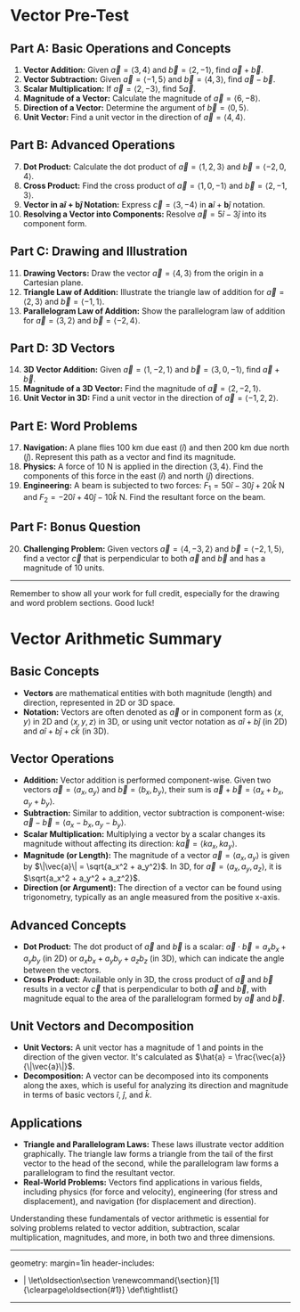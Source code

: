 # Vector Pre-Test

## Part A: Basic Operations and Concepts

1. **Vector Addition:** Given $\vec{a} = \langle 3, 4 \rangle$ and $\vec{b} = \langle 2, -1 \rangle$, find $\vec{a} + \vec{b}$.
2. **Vector Subtraction:** Given $\vec{a} = \langle -1, 5 \rangle$ and $\vec{b} = \langle 4, 3 \rangle$, find $\vec{a} - \vec{b}$.
3. **Scalar Multiplication:** If $\vec{a} = \langle 2, -3 \rangle$, find $5\vec{a}$.
4. **Magnitude of a Vector:** Calculate the magnitude of $\vec{a} = \langle 6, -8 \rangle$.
5. **Direction of a Vector:** Determine the argument of $\vec{b} = \langle 0, 5 \rangle$.
6. **Unit Vector:** Find a unit vector in the direction of $\vec{a} = \langle 4, 4 \rangle$.

## Part B: Advanced Operations

7. **Dot Product:** Calculate the dot product of $\vec{a} = \langle 1, 2, 3 \rangle$ and $\vec{b} = \langle -2, 0, 4 \rangle$.
8. **Cross Product:** Find the cross product of $\vec{a} = \langle 1, 0, -1 \rangle$ and $\vec{b} = \langle 2, -1, 3 \rangle$.
9. **Vector in $\mathbf{a}\hat{i} + \mathbf{b}\hat{j}$ Notation:** Express $\vec{c} = \langle 3, -4 \rangle$ in $\mathbf{a}\hat{i} + \mathbf{b}\hat{j}$ notation.
10. **Resolving a Vector into Components:** Resolve $\vec{a} = 5\hat{i} - 3\hat{j}$ into its component form.

## Part C: Drawing and Illustration

11. **Drawing Vectors:** Draw the vector $\vec{a} = \langle 4, 3 \rangle$ from the origin in a Cartesian plane.
12. **Triangle Law of Addition:** Illustrate the triangle law of addition for $\vec{a} = \langle 2, 3 \rangle$ and $\vec{b} = \langle -1, 1 \rangle$.
13. **Parallelogram Law of Addition:** Show the parallelogram law of addition for $\vec{a} = \langle 3, 2 \rangle$ and $\vec{b} = \langle -2, 4 \rangle$.

## Part D: 3D Vectors

14. **3D Vector Addition:** Given $\vec{a} = \langle 1, -2, 1 \rangle$ and $\vec{b} = \langle 3, 0, -1 \rangle$, find $\vec{a} + \vec{b}$.
15. **Magnitude of a 3D Vector:** Find the magnitude of $\vec{a} = \langle 2, -2, 1 \rangle$.
16. **Unit Vector in 3D:** Find a unit vector in the direction of $\vec{a} = \langle -1, 2, 2 \rangle$.

## Part E: Word Problems

17. **Navigation:** A plane flies 100 km due east ($\hat{i}$) and then 200 km due north ($\hat{j}$). Represent this path as a vector and find its magnitude.
18. **Physics:** A force of 10 N is applied in the direction $\langle 3, 4 \rangle$. Find the components of this force in the east ($\hat{i}$) and north ($\hat{j}$) directions.
19. **Engineering:** A beam is subjected to two forces: $F_1 = 50\hat{i} - 30\hat{j} + 20\hat{k}$ N and $F_2 = -20\hat{i} + 40\hat{j} - 10\hat{k}$ N. Find the resultant force on the beam.

## Part F: Bonus Question

20. **Challenging Problem:** Given vectors $\vec{a} = \langle 4, -3, 2 \rangle$ and $\vec{b} = \langle -2, 1, 5 \rangle$, find a vector $\vec{c}$ that is perpendicular to both $\vec{a}$ and $\vec{b}$ and has a magnitude of 10 units.

---

Remember to show all your work for full credit, especially for the drawing and word problem sections. Good luck!


# Vector Arithmetic Summary

## Basic Concepts
- **Vectors** are mathematical entities with both magnitude (length) and direction, represented in 2D or 3D space.
- **Notation:** Vectors are often denoted as $\vec{a}$ or in component form as $\langle x, y \rangle$ in 2D and $\langle x, y, z \rangle$ in 3D, or using unit vector notation as $a\hat{i} + b\hat{j}$ (in 2D) and $a\hat{i} + b\hat{j} + c\hat{k}$ (in 3D).

## Vector Operations
- **Addition:** Vector addition is performed component-wise. Given two vectors $\vec{a} = \langle a_x, a_y \rangle$ and $\vec{b} = \langle b_x, b_y \rangle$, their sum is $\vec{a} + \vec{b} = \langle a_x + b_x, a_y + b_y \rangle$.
- **Subtraction:** Similar to addition, vector subtraction is component-wise: $\vec{a} - \vec{b} = \langle a_x - b_x, a_y - b_y \rangle$.
- **Scalar Multiplication:** Multiplying a vector by a scalar changes its magnitude without affecting its direction: $k\vec{a} = \langle ka_x, ka_y \rangle$.
- **Magnitude (or Length):** The magnitude of a vector $\vec{a} = \langle a_x, a_y \rangle$ is given by $\|\vec{a}\| = \sqrt{a_x^2 + a_y^2}$. In 3D, for $\vec{a} = \langle a_x, a_y, a_z \rangle$, it is $\sqrt{a_x^2 + a_y^2 + a_z^2}$.
- **Direction (or Argument):** The direction of a vector can be found using trigonometry, typically as an angle measured from the positive x-axis.

## Advanced Concepts
- **Dot Product:** The dot product of $\vec{a}$ and $\vec{b}$ is a scalar: $\vec{a} \cdot \vec{b} = a_xb_x + a_yb_y$ (in 2D) or $a_xb_x + a_yb_y + a_zb_z$ (in 3D), which can indicate the angle between the vectors.
- **Cross Product:** Available only in 3D, the cross product of $\vec{a}$ and $\vec{b}$ results in a vector $\vec{c}$ that is perpendicular to both $\vec{a}$ and $\vec{b}$, with magnitude equal to the area of the parallelogram formed by $\vec{a}$ and $\vec{b}$.

## Unit Vectors and Decomposition
- **Unit Vectors:** A unit vector has a magnitude of 1 and points in the direction of the given vector. It's calculated as $\hat{a} = \frac{\vec{a}}{\|\vec{a}\|}$.
- **Decomposition:** A vector can be decomposed into its components along the axes, which is useful for analyzing its direction and magnitude in terms of basic vectors $\hat{i}$, $\hat{j}$, and $\hat{k}$.

## Applications
- **Triangle and Parallelogram Laws:** These laws illustrate vector addition graphically. The triangle law forms a triangle from the tail of the first vector to the head of the second, while the parallelogram law forms a parallelogram to find the resultant vector.
- **Real-World Problems:** Vectors find applications in various fields, including physics (for force and velocity), engineering (for stress and displacement), and navigation (for displacement and direction).

Understanding these fundamentals of vector arithmetic is essential for solving problems related to vector addition, subtraction, scalar multiplication, magnitudes, and more, in both two and three dimensions.


---
geometry: margin=1in
header-includes:
- |
  \let\oldsection\section
  \renewcommand{\section}[1]{\clearpage\oldsection{#1}}
	\def\tightlist{}
---
